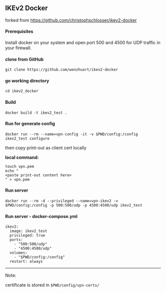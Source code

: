 ## IKEv2 Docker
forked from https://github.com/christophschlosser/ikev2-docker


#### Prerequisites

Install docker on your system and open port 500 and 4500 for UDP traffic in your firewall.

#### clone from GitHub

	git clone https://github.com/wenzhuart/ikev2-docker

#### go working directory
	
	cd ikev2_docker

#### Build

	docker build -t ikev2_test .

#### Run for generate config

	docker run --rm --name=vpn-config -it -v $PWD/config:/config ikev2_test configure

then copy print-out as client cert locally

**local command:**

	touch vpn.pem
	echo "
	<paste print-out content here>
	" > vpn.pem


#### Run server
	
	docker run --rm -d --privileged --name=vpn-ikev2 -v $PWD/config:/config -p 500:500/udp -p 4500:4500/udp ikev2_test

#### Run server - docker-compose.yml

	ikev2:
	  image: ikev2_test
	  privileged: true
	  ports:
	    - "500:500/udp"
	    - "4500:4500/udp"
	  volumes:
	    - "$PWD/config:/config"
	  restart: always


- - -
Note:


certificate is stored in `$PWD/config/vpn-certs/`
